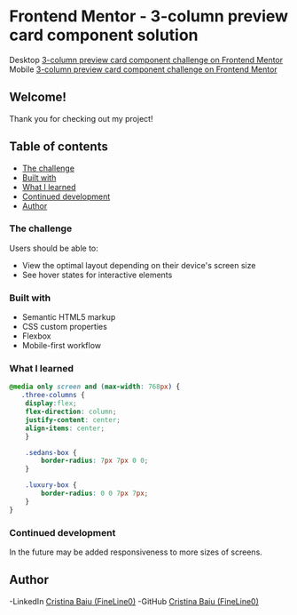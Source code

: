 # Frontend Mentor - 3-column preview card component solution

Desktop [3-column preview card component challenge on Frontend Mentor](/images/taskscreeenshot-desktop.png)
Mobile [3-column preview card component challenge on Frontend Mentor](/images/taskscreeenshot-mobile.png)

## Welcome! 
Thank you for checking out my project!

## Table of contents
- [The challenge](#the-challenge)
- [Built with](#built-with)
- [What I learned](#what-i-learned)
- [Continued development](#continued-development)
- [Author](#author)


### The challenge

Users should be able to:

- View the optimal layout depending on their device's screen size
- See hover states for interactive elements

### Built with

- Semantic HTML5 markup
- CSS custom properties
- Flexbox
- Mobile-first workflow

### What I learned

```css
@media only screen and (max-width: 768px) {
   .three-columns {
    display:flex;
    flex-direction: column;
    justify-content: center;
    align-items: center;
    }

    .sedans-box {
        border-radius: 7px 7px 0 0;
    }

    .luxury-box {
        border-radius: 0 0 7px 7px;
    }
}
```

### Continued development
In the future may be added responsiveness to more sizes of screens.

## Author

-LinkedIn [Cristina Baiu (FineLine0)](https://www.linkedin.com/in/cristinabaiu01/)
-GitHub [Cristina Baiu (FineLine0)](https://github.com/FineLine01)
